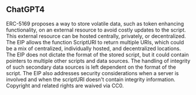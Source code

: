 ## ChatGPT4

ERC-5169 proposes a way to store volatile data, such as token enhancing functionality, on an external resource to avoid costly updates to the script. This external resource can be hosted centrally, privately, or decentralized. The EIP allows the function ScriptURI to return multiple URIs, which could be a mix of centralized, individually hosted, and decentralized locations. The EIP does not dictate the format of the stored script, but it could contain pointers to multiple other scripts and data sources. The handling of integrity of such secondary data sources is left dependent on the format of the script. The EIP also addresses security considerations when a server is involved and when the scriptURI doesn't contain integrity information. Copyright and related rights are waived via CC0.
